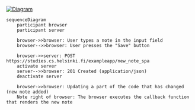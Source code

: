 [![Diagram](https://mermaid.ink/img/pako:eNp1Uk1P5DAM_StWTqwE09099sAFrixIAxdUCXkSt81Om2QTZwAh_vs6kw4fYughdRy_55cXvyjtDalWJfqXyWm6tDhEnDsH8gWMbLUN6Bg20T8mil8PJLk75Ou6lJ6dny9RC3eyAj8HSoDgPBNYBzyWX8gMvaXJfAZ_QYdIKQm-oDq1xh11CjaZ2bvjzauwFm6u17cwMofUNk3ibCyllU6rkaZk3dauetvQE85hIgyhcfT4UBQ-pICVEjXbHYrmj1et8SeZv3_-gotIUmngRKgmq5Gtd83f5N2PCjN0lO1744IRDjeIbcV08P3egPJqEiDDiAn0iG4oTUV7dReNIbO0_FMS0Q7jHv3GfCs0ywboiXTmxVyN07RBvYU-O13010aRnKFYSw591KmaKc5ojYzQS2nXKTmf5WlaCQ3Gbac69yp1mNmvn51WLcdMpyr6PIyq7XFKssvlmofhe8vKfN17_74nY9nHqzqx-8F9_Q9u4vSP?type=png)](https://mermaid.live/edit#pako:eNp1Uk1P5DAM_StWTqwE09099sAFrixIAxdUCXkSt81Om2QTZwAh_vs6kw4fYughdRy_55cXvyjtDalWJfqXyWm6tDhEnDsH8gWMbLUN6Bg20T8mil8PJLk75Ou6lJ6dny9RC3eyAj8HSoDgPBNYBzyWX8gMvaXJfAZ_QYdIKQm-oDq1xh11CjaZ2bvjzauwFm6u17cwMofUNk3ibCyllU6rkaZk3dauetvQE85hIgyhcfT4UBQ-pICVEjXbHYrmj1et8SeZv3_-gotIUmngRKgmq5Gtd83f5N2PCjN0lO1744IRDjeIbcV08P3egPJqEiDDiAn0iG4oTUV7dReNIbO0_FMS0Q7jHv3GfCs0ywboiXTmxVyN07RBvYU-O13010aRnKFYSw591KmaKc5ojYzQS2nXKTmf5WlaCQ3Gbac69yp1mNmvn51WLcdMpyr6PIyq7XFKssvlmofhe8vKfN17_74nY9nHqzqx-8F9_Q9u4vSP)

```
sequenceDiagram
    participant browser
    participant server
    
    browser->>browser: User types a note in the input field
    browser-->>browser: User presses the "Save" button
    
    browser->>server: POST https://studies.cs.helsinki.fi/exampleapp/new_note_spa
    activate server
    server-->>browser: 201 Created (application/json)
    deactivate server
    
    browser->>browser: Updating a part of the code that has changed (new note added)
    Note right of browser: The browser executes the callback function that renders the new note

```
